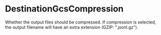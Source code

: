 # DestinationGcsCompression

Whether the output files should be compressed. If compression is selected, the output filename will have an extra extension (GZIP: ".jsonl.gz").

